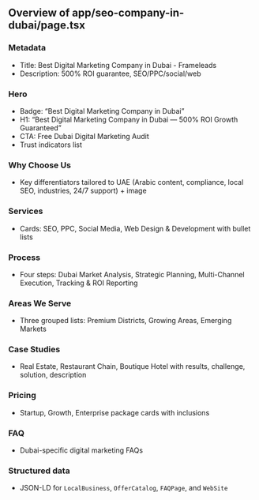 ## Overview of app/seo-company-in-dubai/page.tsx

### Metadata
- Title: Best Digital Marketing Company in Dubai - Frameleads
- Description: 500% ROI guarantee, SEO/PPC/social/web

### Hero
- Badge: “Best Digital Marketing Company in Dubai”
- H1: “Best Digital Marketing Company in Dubai — 500% ROI Growth Guaranteed”
- CTA: Free Dubai Digital Marketing Audit
- Trust indicators list

### Why Choose Us
- Key differentiators tailored to UAE (Arabic content, compliance, local SEO, industries, 24/7 support) + image

### Services
- Cards: SEO, PPC, Social Media, Web Design & Development with bullet lists

### Process
- Four steps: Dubai Market Analysis, Strategic Planning, Multi-Channel Execution, Tracking & ROI Reporting

### Areas We Serve
- Three grouped lists: Premium Districts, Growing Areas, Emerging Markets

### Case Studies
- Real Estate, Restaurant Chain, Boutique Hotel with results, challenge, solution, description

### Pricing
- Startup, Growth, Enterprise package cards with inclusions

### FAQ
- Dubai-specific digital marketing FAQs

### Structured data
- JSON-LD for `LocalBusiness`, `OfferCatalog`, `FAQPage`, and `WebSite`


